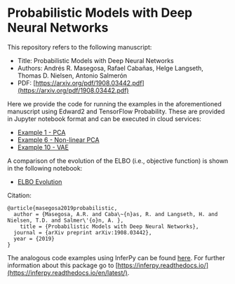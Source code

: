 # Probabilistic Models with Deep Neural Networks 

This repository refers to the following manuscript:

- Title: Probabilistic Models with Deep Neural Networks 
- Authors: Andrés R. Masegosa, Rafael Cabañas, Helge Langseth, Thomas D. Nielsen, Antonio Salmerón 
- PDF: [https://arxiv.org/pdf/1908.03442.pdf](https://arxiv.org/pdf/1908.03442.pdf)

Here we provide the code for running the examples in the aforementioned manuscript using
Edward2 and TensorFlow Probability. These are provided in Jupyter notebook format and can be executed in cloud services:

- [Example 1 - PCA](https://github.com/PGM-Lab/ProbModelingDNNs/blob/master/notebooks/Example1-PCA.ipynb)
- [Example 6 - Non-linear PCA](https://github.com/PGM-Lab/ProbModelingDNNs/blob/master/notebooks/Example6-NLPCA.ipynb)
- [Example 10 - VAE](https://github.com/PGM-Lab/ProbModelingDNNs/blob/master/notebooks/Example10-VAE.ipynb)


A comparison of the evolution of the ELBO (i.e., objective function) is shown in the following notebook:

- [ELBO Evolution](https://github.com/PGM-Lab/ProbModelingDNNs/blob/master/notebooks/res/ELBO-Evolution.ipynb)


Citation:

```
@article{masegosa2019probabilistic,
  author = {Masegosa, A.R. and Caba\~{n}as, R. and Langseth, H. and Nielsen, T.D. and Salmer\'{o}n, A. },
    title = {Probabilistic Models with Deep Neural Networks},
  journal = {arXiv preprint arXiv:1908.03442},
  year = {2019}
}
``` 


The analogous code examples using InferPy can be found [here](https://github.com/PGM-Lab/InferPy/tree/develop/notebooks/ProbModelingDNNs).
For further information about this package go to [https://inferpy.readthedocs.io/](https://inferpy.readthedocs.io/en/latest/).
